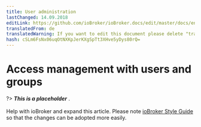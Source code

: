 ```yaml
---
title: User administration
lastChanged: 14.09.2018
editLink: https://github.com/ioBroker/ioBroker.docs/edit/master/docs/en/config/userrights.md
translatedFrom: de
translatedWarning: If you want to edit this document please delete "translatedFrom" field, elsewise this document will be translated automatically again
hash: cSLm6FsNx06uqOtNXKpJerKXgSpTt3XHve5yDys80rQ=
---
```

# Access management with users and groups
?> ***This is a placeholder*** .<br><br> Help with ioBroker and expand this article. Please note [ioBroker Style Guide](https://www.iobroker.net/#de/documentation/community/styleguidedoc.md) so that the changes can be adopted more easily.